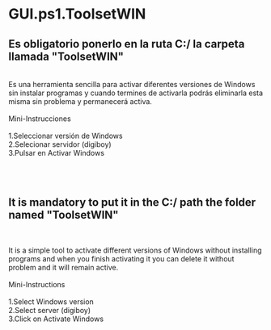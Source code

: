 # GUI.ps1.ToolsetWIN

<h2>Es obligatorio ponerlo en la ruta C:/ la carpeta llamada "ToolsetWIN"</h2>
<br>
Es una herramienta sencilla para activar diferentes versiones de Windows sin instalar programas y cuando termines de activarla podrás eliminarla esta misma sin problema y permanecerá activa.
<br><br>
Mini-Instrucciones<br>
<br>
1.Seleccionar versión de Windows<br>
2.Selecionar servidor (digiboy)<br>
3.Pulsar en Activar Windows<br>

<br><br>
<h2>It is mandatory to put it in the C:/ path the folder named "ToolsetWIN"</h2>
<br>


It is a simple tool to activate different versions of Windows without installing programs and when you finish activating it you can delete it without problem and it will remain active.
<br><br>
Mini-Instructions<br>
<br>
 1.Select Windows version<br>
 2.Select server (digiboy)<br>
 3.Click on Activate Windows<br>
